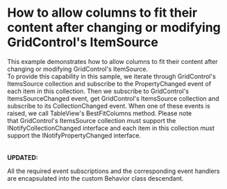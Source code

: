 # How to allow columns to fit their content after changing or modifying GridControl's ItemSource


<p>This example demonstrates how to allow columns to fit their content after changing or modifying GridControl's ItemSource.<br />To provide this capability in this sample, we iterate through GridControl's ItemsSource collection and subscribe to the PropertyChanged event of each item in this collection. Then we subscribe to GridControl's ItemsSourceChanged event, get GridControl's ItemsSource collection and subscribe to its CollectionChanged event. When one of these events is raised, we call TableView's BestFitColumns method. Please note that GridControl's ItemsSource collection must support the INotifyCollectionChanged interface and each item in this collection must support the INotifyPropertyChanged interface.<br /><br /><br /><strong>UPDATED:<br /></strong></p>
<p>All the required event subscriptions and the corresponding event handlers are encapsulated into the custom Behavior class descendant. </p>

<br/>


